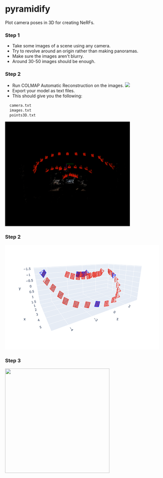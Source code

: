 # pyramidify
 Plot camera poses in 3D for creating NeRFs.

### Step 1
* Take some images of a scene using any camera.
* Try to revolve around an origin rather than making panoramas.
* Make sure the images aren't blurry.
* Around 30-50 images should be enough.

### Step 2
* Run COLMAP Automatic Reconstruction on the images. ![](https://colmap.github.io)
* Export your model as text files.
* This should give you the following:
```
  camera.txt
  images.txt
  points3D.txt
```
<img src="images/colmap.png" height="342"/>

### Step 2
<img src="images/poses.png" height="342"/>

### Step 3
<img src="images/room.gif" height="342" width="342"/>
